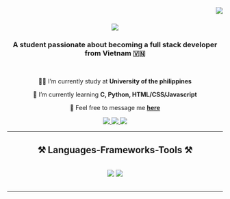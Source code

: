 <img align="right" src="https://visitor-badge.laobi.icu/badge?page_id=annhutle.annhutle" />

<h1 align="center">
    <img src="https://readme-typing-svg.herokuapp.com?font=Fira+Code&size=35&duration=4000&pause=800&color=000000&center=true&vCenter=true&width=500&height=70&lines=Hi+There!+%F0%9F%91%8B;I'm+An+Nhut+Le!;Xin+Ch%C3%A0o!+%F0%9F%91%8B+;T%C3%B4i+l%C3%A0+An+Nhut+Le!;Kumusta!+%F0%9F%91%8B;Ako+si+An+Nhut+Le!;" />
</h1>

<h3 align="center">A student passionate about becoming a full stack developer from Vietnam 🇻🇳</h3>

<br/>

<div align="center">
 
🧑‍🏫 I’m currently study at **University of the philippines**
 
🌱 I’m currently learning **C, Python, HTML/CSS/Javascript**

💬 Feel free to message me **[here](https://www.facebook.com/annhat.le.969?mibextid=JRoKGi)**

 </div>
 
<div align="center"> 
  <a href="mailto:crisnhatle79@gmail.com">
    <img src="https://img.shields.io/badge/Gmail-333333?style=for-the-badge&logo=gmail&logoColor=red" />
  </a>
  <a href="https://www.linkedin.com/in/an-nhut-le-76437b326/" target="_blank">
    <img src="https://img.shields.io/badge/LinkedIn-0077B5?style=for-the-badge&logo=linkedin&logoColor=white" target="_blank" />
  </a>
  <a href="https://portfolio-anle.netlify.app/" target="_blank">
     <img src="https://img.shields.io/badge/Portfolio-FF5722?style=for-the-badge&logo=todoist&logoColor=white" target="_blank" /> <!-- sqlite, safari, google-chrome are other good icon options -->
  </a>
</div>

 <hr/>
 
<h2 align="center">⚒️ Languages-Frameworks-Tools ⚒️</h2>
<br/>
<div align="center">
    <img src="https://skillicons.dev/icons?i=react,bootstrap,mui,html,css,vscode,github,figma,tailwind,git" />
    <img src="https://skillicons.dev/icons?i=nodejs,python,javascript,typescrip" /><br>
</div>

<br/>
<hr/>

